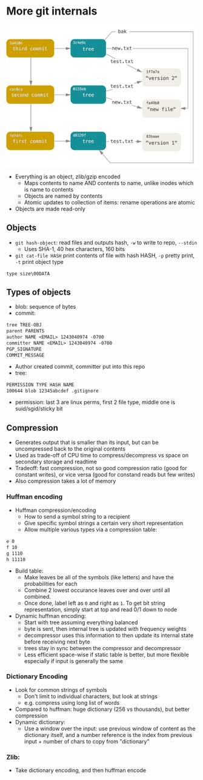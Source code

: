 # More git internals
![5f8be100fe13d9828fca16d95755eb68.png](../../_resources/5f8be100fe13d9828fca16d95755eb68.png)
- Everything is an object, zlib/gzip encoded
	- Maps contents to name AND contents to name, unlike inodes which is name to contents
	- Objects are named by contents
	- Atomic updates to collection of items: rename operations are atomic
- Objects are made read-only
## Objects
- `git hash-object`: read files and outputs hash, `-w` to write to repo, `--stdin`
	- Uses SHA-1, 40 hex characters, 160 bits
- `git cat-file HASH` print contents of file with hash HASH, `-p` pretty print, `-t` print object type
```
type size\00DATA
```
## Types of objects
- blob: sequence of bytes
- commit:
```
tree TREE-OBJ
parent PARENTS
author NAME <EMAIL> 1243040974 -0700
committer NAME <EMAIL> 1243040974 -0700
PGP_SIGNATURE
COMMIT_MESSAGE
```
- Author created commit, committer put into this repo
- tree:
```
PERMISSION TYPE HASH NAME
100644 blob 12345abcdef .gitignore
```
- permission: last 3 are linux perms, first 2 file type, middle one is suid/sgid/sticky bit
## Compression
- Generates output that is smaller than its input, but can be uncompressed back to the original contents
- Used as trade-off of CPU time to compress/decompress vs space on secondary storage and readtime
- Tradeoff: fast compression, not so good compression ratio (good for constant writes), or vice versa (good for constand reads but few writes)
- Also compression takes a lot of memory
### Huffman encoding
- Huffman compression/encoding
	- How to send a symbol string to a recipient
	- Give specific symbol strings a certain very short representation
	- Allow multiple various types via a compression table:
```
e 0
f 10
g 1110
h 11110
```
- Build table:
	- Make leaves be all of the symbols (like letters) and have the probabilities for each
	- Combine 2 lowest occurance leaves over and over until all combined.
	- Once done, label left as `0` and right as `1`. To get bit string representation, simply start at top and read 0/1 down to node
- Dynamic huffman encoding:
	- Start with tree assuming everything balanced
	- byte is sent, then internal tree is updated with frequency weights
	- decompressor uses this information to then update its internal state before receiving next byte
	- trees stay in sync between the compressor and decompressor
	- Less efficient space-wise if static table is better, but more flexible especially if input is generally the same
### Dictionary Encoding
- Look for common strings of symbols
	- Don't limit to individual characters, but look at strings
	- e.g. compress using long list of words
- Compared to huffman: huge dictionary (256 vs thousands), but better compression
- Dynamic dictionary:
	- Use a window over the input: use previous window of content as the dictionary itself, and a number reference is the index from previous input + number of chars to copy from "dictionary"
### Zlib:
- Take dictionary encoding, and then huffman encode